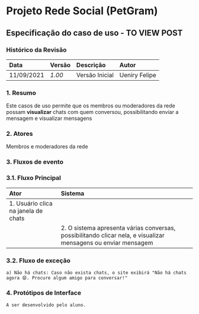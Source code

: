 # **Projeto Rede Social (PetGram)**

## **Especificação do caso de uso - TO VIEW POST**

### **Histórico da Revisão**

|  Data  | Versão | Descrição | Autor |
|:-------|:-------|:----------|:------|
| 11/09/2021 | *1.00* | Versão Inicial  | Ueniry Felipe |

### **1. Resumo**

Este casos de uso permite que os membros ou moderadores da rede possam **visualizar** chats com quem conversou, possibilitando enviar a mensagem e visualizar mensagens

### **2. Atores**

Membros e moderadores da rede

### **3. Fluxos de evento**

### **3.1. Fluxo Principal**

|  Ator  | Sistema |
|:-------|:------- |
|1. Usuário clica na janela de chats||
||2. O sistema apresenta várias conversas, possibilitando clicar nela, e visualizar mensagens ou enviar mensagem|

### **3.2. Fluxo de exceção**

 `a) Não há chats: Caso não exista chats, o site exibirá "Não há chats agora 😧. Procure algum amigo para conversar!"`

### **4. Protótipos de Interface**

`A ser desenvolvido pelo aluno.`
